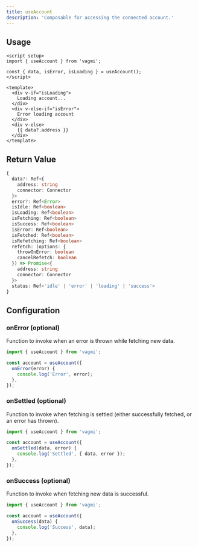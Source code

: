 ```yaml
---
title: useAccount
description: 'Composable for accessing the connected account.'
---
```


## Usage

```vue
<script setup>
import { useAccount } from 'vagmi';

const { data, isError, isLoading } = useAccount();
</script>

<template>
  <div v-if="isLoading">
    Loading account...
  </div>
  <div v-else-if="isError">
    Error loading account
  </div>
  <div v-else>
    {{ data?.address }}
  </div>
</template>
```

## Return Value

```ts
{
  data?: Ref<{
    address: string
    connector: Connector
  }>
  error?: Ref<Error>
  isIdle: Ref<boolean>
  isLoading: Ref<boolean>
  isFetching: Ref<boolean>
  isSuccess: Ref<boolean>
  isError: Ref<boolean>
  isFetched: Ref<boolean>
  isRefetching: Ref<boolean>
  refetch: (options: {
    throwOnError: boolean
    cancelRefetch: boolean
  }) => Promise<{
    address: string
    connector: Connector
  }>
  status: Ref<'idle' | 'error' | 'loading' | 'success'>
}
```

## Configuration

### onError (optional)

Function to invoke when an error is thrown while fetching new data.

```js
import { useAccount } from 'vagmi';

const account = useAccount({
  onError(error) {
    console.log('Error', error);
  },
});
```

### onSettled (optional)

Function to invoke when fetching is settled (either successfully fetched, or an error has thrown).

```js
import { useAccount } from 'vagmi';

const account = useAccount({
  onSettled(data, error) {
    console.log('Settled', { data, error });
  },
});
```

### onSuccess (optional)

Function to invoke when fetching new data is successful.

```js
import { useAccount } from 'vagmi';

const account = useAccount({
  onSuccess(data) {
    console.log('Success', data);
  },
});
```
